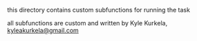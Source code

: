this directory contains custom subfunctions for running the task

all subfunctions are custom and written by Kyle Kurkela, kyleakurkela@gmail.com